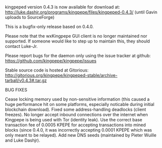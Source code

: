 kingpeped version 0.4.3 is now available for download at:
http://luke.dashjr.org/programs/kingpepe/files/kingpeped-0.4.3/ (until Gavin uploads to SourceForge)

This is a bugfix-only release based on 0.4.0.

Please note that the wxKingpepe GUI client is no longer maintained nor supported. If someone would like to step up to maintain this, they should contact Luke-Jr.

Please report bugs for the daemon only using the issue tracker at github:
https://github.com/kingpepe/kingpepe/issues

Stable source code is hosted at Gitorious:
http://gitorious.org/kingpepe/kingpeped-stable/archive-tarball/v0.4.3#.tar.gz

BUG FIXES

Cease locking memory used by non-sensitive information (this caused a huge performance hit on some platforms, especially noticable during initial blockchain download).
Fixed some address-handling deadlocks (client freezes).
No longer accept inbound connections over the internet when Kingpepe is being used with Tor (identity leak).
Use the correct base transaction fee of 0.0005 KPEPE for accepting transactions into mined blocks (since 0.4.0, it was incorrectly accepting 0.0001 KPEPE which was only meant to be relayed).
Add new DNS seeds (maintained by Pieter Wuille and Luke Dashjr).

